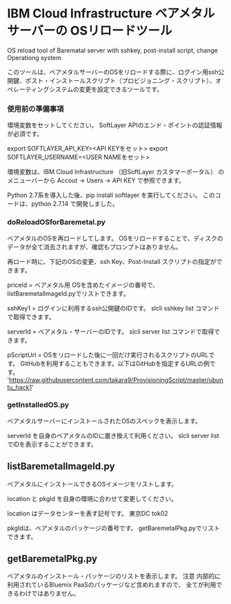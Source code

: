 # IBM Cloud Infrastructure ベアメタルサーバーの OSリロードツール

OS reload tool of Barematal server with sshkey, post-install script, change Operationg system

このツールは、ベアメタルサーバーのOSをリロードする際に、ログイン用ssh公開鍵、ポスト・インストールスクリプト（プロビジョニング・スクリプト）、オペレーティングシステムの変更を設定できるツールです。



### 使用前の準備事項

 環境変数をセットしてください。 SoftLayer APIのエンド・ポイントの認証情報が必須です。

   export SOFTLAYER_API_KEY=<API KEYをセット>
   export SOFTLAYER_USERNAME=<USER NAMEをセット>

   環境変数は、IBM Cloud Infrastructure （旧SoftLayer カスタマーポータル）
   のメニューバーから Accout -> Users -> API KEY で参照できます。

 Python 2.7系を導入した後、pip install softlayer を実行してください。
   このコードは、python 2.7.14 で開発しました。


### doReloadOSforBaremetal.py

  ベアメタルのOSを再ロードしてします。 
  OSをリロードすることで、ディスクのデータが全て消去されますが、確認もプロンプトはありません。 

  再ロード時に、下記のOSの変更、ssh Key、Post-Install スクリプトの指定ができます。

   priceId = ベアメタル用 OSを含めたイメージの番号で、
             listBaremetalImageId.pyでリストできます。

   sshKey1 = ログインに利用するssh公開鍵のIDです。
             slcli sshkey list コマンドで取得できます。

   serverId = ベアメタル・サーバーのIDです。
             slcli server list コマンドで取得できます。

   pScriptUrl = OSをリロードした後に一回だけ実行されるスクリプトのURLです。
               GitHubを利用することもできます。以下はGitHubを指定するURLの例です。
    'https://raw.githubusercontent.com/takara9/ProvisioningScript/master/ubuntu_hack1'


### getInstalledOS.py

 ベアメタルサーバーにインストールされたOSのスペックを表示します。

 serverId を自身のベアメタルのIDに置き換えて利用ください。
   slcli server list でIDを表示することができます。


## listBaremetalImageId.py

 ベアメタルにインストールできるOSイメージをリストします。

 location と pkgId を自身の環境に合わせて変更してください。

 location はデータセンターを表す記号です。 
   東京DC tok02

 pkgIdは、ベアメタルのパッケージの番号です。
   getBaremetalPkg.pyでリストできます。


## getBaremetalPkg.py

 ベアメタルのインストール・パッケージのリストを表示します。
 注意 
   内部的に利用されているBluemix PaaSのパッケージなど含めれますので、
   全てが利用できるわけではありません。
